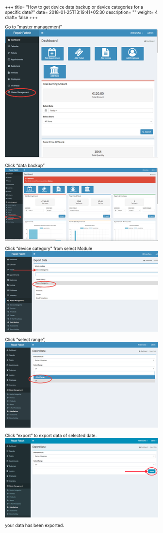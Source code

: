 +++
title= "How to get device data backup or device categories for a specific date?"
date= 2018-01-25T13:19:41+05:30
description= ""
weight= 4
draft= false
+++



Go to “master management”
![How to get device data backup or device categories for a specific date?](/images/device_and_device_categories/how_will_i_get_device_data_backup_for_device_categories_for_a_specific_date/go_to_master_management.png)

Click “data backup”
![How to get device data backup or device categories for a specific date?](/images/device_and_device_categories/how_will_i_get_device_data_backup_for_device_categories_for_a_specific_date/select_data_backup.png)

Click “device category" from select Module 
![How to get device data backup or device categories for a specific date?](/images/device_and_device_categories/how_will_i_get_device_data_backup_for_device_categories_for_a_specific_date/select_device_category.png)

Click “select range”,
![How to get device data backup or device categories for a specific date?](/images/device_and_device_categories/how_will_i_get_device_data_backup_for_device_categories_for_a_specific_date/select_range.png)

Click  “export” to export data of selected date.
![How to get device data backup or device categories for a specific date?](/images/device_and_device_categories/how_will_i_get_device_data_backup_for_device_categories_for_a_specific_date/click_export.png)

your data has been exported.



